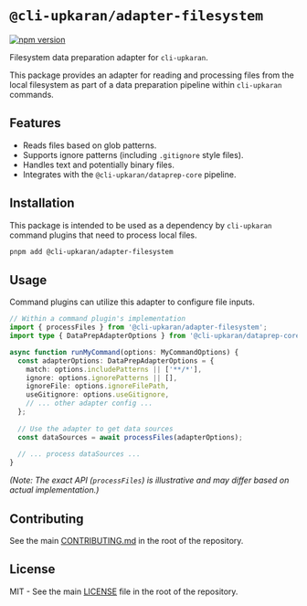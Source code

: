 # `@cli-upkaran/adapter-filesystem`

[![npm version](https://badge.fury.io/js/%40cli-upkaran%2Fadapter-filesystem.svg)](https://badge.fury.io/js/%40cli-upkaran%2Fadapter-filesystem)

Filesystem data preparation adapter for `cli-upkaran`.

This package provides an adapter for reading and processing files from the local filesystem as part of a data preparation pipeline within `cli-upkaran` commands.

## Features

*   Reads files based on glob patterns.
*   Supports ignore patterns (including `.gitignore` style files).
*   Handles text and potentially binary files.
*   Integrates with the `@cli-upkaran/dataprep-core` pipeline.

## Installation

This package is intended to be used as a dependency by `cli-upkaran` command plugins that need to process local files.

```bash
pnpm add @cli-upkaran/adapter-filesystem
```

## Usage

Command plugins can utilize this adapter to configure file inputs.

```typescript
// Within a command plugin's implementation
import { processFiles } from '@cli-upkaran/adapter-filesystem';
import type { DataPrepAdapterOptions } from '@cli-upkaran/dataprep-core';

async function runMyCommand(options: MyCommandOptions) {
  const adapterOptions: DataPrepAdapterOptions = {
    match: options.includePatterns || ['**/*'],
    ignore: options.ignorePatterns || [],
    ignoreFile: options.ignoreFilePath,
    useGitignore: options.useGitignore,
    // ... other adapter config ...
  };
  
  // Use the adapter to get data sources
  const dataSources = await processFiles(adapterOptions);
  
  // ... process dataSources ...
}
```

*(Note: The exact API (`processFiles`) is illustrative and may differ based on actual implementation.)*

## Contributing

See the main [CONTRIBUTING.md](../../CONTRIBUTING.md) in the root of the repository.

## License

MIT - See the main [LICENSE](../../LICENSE) file in the root of the repository. 